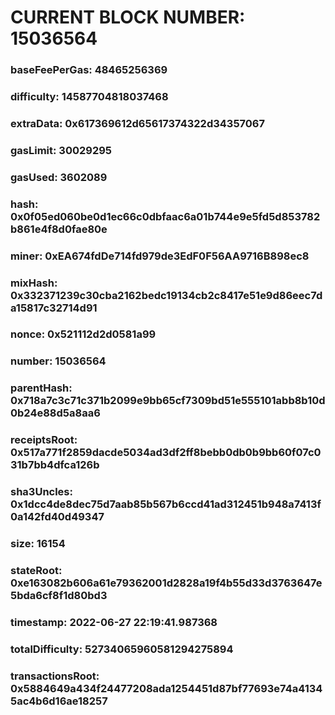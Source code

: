 # CURRENT BLOCK NUMBER: 15036564

### baseFeePerGas: 48465256369
### difficulty: 14587704818037468
### extraData: 0x617369612d65617374322d34357067
### gasLimit: 30029295
### gasUsed: 3602089
### hash: 0x0f05ed060be0d1ec66c0dbfaac6a01b744e9e5fd5d853782b861e4f8d0fae80e
### miner: 0xEA674fdDe714fd979de3EdF0F56AA9716B898ec8
### mixHash: 0x332371239c30cba2162bedc19134cb2c8417e51e9d86eec7da15817c32714d91
### nonce: 0x521112d2d0581a99
### number: 15036564
### parentHash: 0x718a7c3c71c371b2099e9bb65cf7309bd51e555101abb8b10d0b24e88d5a8aa6
### receiptsRoot: 0x517a771f2859dacde5034ad3df2ff8bebb0db0b9bb60f07c031b7bb4dfca126b
### sha3Uncles: 0x1dcc4de8dec75d7aab85b567b6ccd41ad312451b948a7413f0a142fd40d49347
### size: 16154
### stateRoot: 0xe163082b606a61e79362001d2828a19f4b55d33d3763647e5bda6cf8f1d80bd3
### timestamp: 2022-06-27 22:19:41.987368
### totalDifficulty: 52734065960581294275894
### transactionsRoot: 0x5884649a434f24477208ada1254451d87bf77693e74a41345ac4b6d16ae18257
